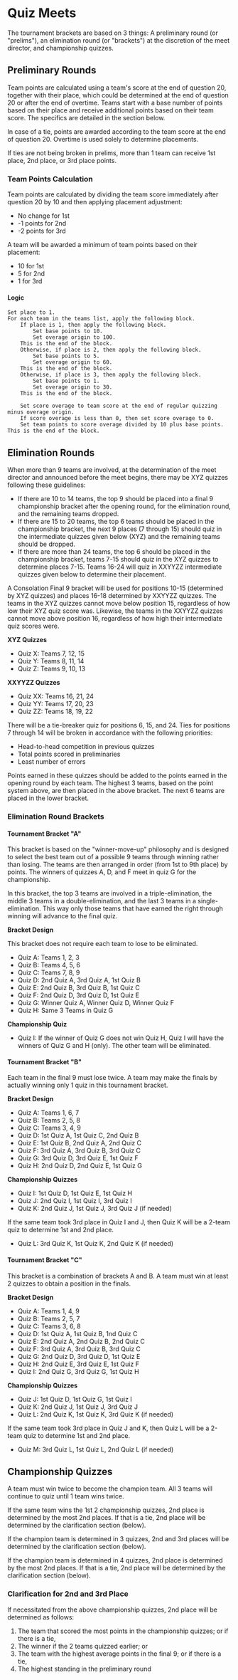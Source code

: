 # Quiz Meets

The tournament brackets are based on 3 things: A preliminary round (or "prelims"), an elimination round (or "brackets") at the discretion of the meet director, and championship quizzes.

## Preliminary Rounds

Team points are calculated using a team's score at the end of question 20, together with their place, which could be determined at the end of question 20 or after the end of overtime. Teams start with a base number of points based on their place and receive additional points based on their team score. The specifics are detailed in the section below.

In case of a tie, points are awarded according to the team score at the end of question 20. Overtime is used solely to determine placements.

If ties are not being broken in prelims, more than 1 team can receive 1st place, 2nd place, or 3rd place points.

### Team Points Calculation

Team points are calculated by dividing the team score immediately after question 20 by 10 and then applying placement adjustment:

- No change for 1st
- -1 points for 2nd
- -2 points for 3rd

A team will be awarded a minimum of team points based on their placement:

- 10 for 1st
- 5 for 2nd
- 1 for 3rd

#### Logic

    Set place to 1.
    For each team in the teams list, apply the following block.
        If place is 1, then apply the following block.
            Set base points to 10.
            Set overage origin to 100.
        This is the end of the block.
        Otherwise, if place is 2, then apply the following block.
            Set base points to 5.
            Set overage origin to 60.
        This is the end of the block.
        Otherwise, if place is 3, then apply the following block.
            Set base points to 1.
            Set overage origin to 30.
        This is the end of the block.

        Set score overage to team score at the end of regular quizzing minus overage origin.
        If score overage is less than 0, then set score overage to 0.
        Set team points to score overage divided by 10 plus base points.
    This is the end of the block.

## Elimination Rounds

When more than 9 teams are involved, at the determination of the meet director and announced before the meet begins, there may be XYZ quizzes following these guidelines:

- If there are 10 to 14 teams, the top 9 should be placed into a final 9 championship bracket after the opening round, for the elimination round, and the remaining teams dropped.
- If there are 15 to 20 teams, the top 6 teams should be placed in the championship bracket, the next 9 places (7 through 15) should quiz in the intermediate quizzes given below (XYZ) and the remaining teams should be dropped.
- If there are more than 24 teams, the top 6 should be placed in the championship bracket, teams 7-15 should quiz in the XYZ quizzes to determine places 7-15. Teams 16-24 will quiz in XXYYZZ intermediate quizzes given below to determine their placement.

A Consolation Final 9 bracket will be used for positions 10-15 (determined by XYZ quizzes) and places 16-18 determined by XXYYZZ quizzes. The teams in the XYZ quizzes cannot move below position 15, regardless of how low their XYZ quiz score was. Likewise, the teams in the XXYYZZ quizzes cannot move above position 16, regardless of how high their intermediate quiz scores were.

**XYZ Quizzes**

- Quiz X: Teams 7, 12, 15
- Quiz Y: Teams 8, 11, 14
- Quiz Z: Teams 9, 10, 13

**XXYYZZ Quizzes**

- Quiz XX: Teams 16, 21, 24
- Quiz YY: Teams 17, 20, 23
- Quiz ZZ: Teams 18, 19, 22

There will be a tie-breaker quiz for positions 6, 15, and 24. Ties for positions 7 through 14 will be broken in accordance with the following priorities:

- Head-to-head competition in previous quizzes
- Total points scored in preliminaries
- Least number of errors

Points earned in these quizzes should be added to the points earned in the opening round by each team. The highest 3 teams, based on the point system above, are then placed in the above bracket. The next 6 teams are placed in the lower bracket.

### Elimination Round Brackets

#### Tournament Bracket "A"

This bracket is based on the "winner-move-up" philosophy and is designed to select the best team out of a possible 9 teams through winning rather than losing. The teams are then arranged in order (from 1st to 9th place) by points. The winners of quizzes A, D, and F meet in quiz G for the championship.

In this bracket, the top 3 teams are involved in a triple-elimination, the middle 3 teams in a double-elimination, and the last 3 teams in a single-elimination. This way only those teams that have earned the right through winning will advance to the final quiz.

**Bracket Design**

This bracket does not require each team to lose to be eliminated.

- Quiz A: Teams 1, 2, 3
- Quiz B: Teams 4, 5, 6
- Quiz C: Teams 7, 8, 9
- Quiz D: 2nd Quiz A, 3rd Quiz A, 1st Quiz B
- Quiz E: 2nd Quiz B, 3rd Quiz B, 1st Quiz C
- Quiz F: 2nd Quiz D, 3rd Quiz D, 1st Quiz E
- Quiz G: Winner Quiz A, Winner Quiz D, Winner Quiz F
- Quiz H: Same 3 Teams in Quiz G

**Championship Quiz**

- Quiz I: If the winner of Quiz G does not win Quiz H, Quiz I will have the winners of Quiz G and H (only). The other team will be eliminated.

#### Tournament Bracket "B"

Each team in the final 9 must lose twice. A team may make the finals by actually winning only 1 quiz in this tournament bracket.

**Bracket Design**

- Quiz A: Teams 1, 6, 7
- Quiz B: Teams 2, 5, 8
- Quiz C: Teams 3, 4, 9
- Quiz D: 1st Quiz A, 1st Quiz C, 2nd Quiz B
- Quiz E: 1st Quiz B, 2nd Quiz A, 2nd Quiz C
- Quiz F: 3rd Quiz A, 3rd Quiz B, 3rd Quiz C
- Quiz G: 3rd Quiz D, 3rd Quiz E, 1st Quiz F
- Quiz H: 2nd Quiz D, 2nd Quiz E, 1st Quiz G

**Championship Quizzes**

- Quiz I: 1st Quiz D, 1st Quiz E, 1st Quiz H
- Quiz J: 2nd Quiz I, 1st Quiz I, 3rd Quiz I
- Quiz K: 2nd Quiz J, 1st Quiz J, 3rd Quiz J (if needed)

If the same team took 3rd place in Quiz I and J, then Quiz K will be a 2-team quiz to determine 1st and 2nd place.

- Quiz L: 3rd Quiz K, 1st Quiz K, 2nd Quiz K (if needed)

#### Tournament Bracket "C"

This bracket is a combination of brackets A and B. A team must win at least 2 quizzes to obtain a position in the finals.

**Bracket Design**

- Quiz A: Teams 1, 4, 9
- Quiz B: Teams 2, 5, 7
- Quiz C: Teams 3, 6, 8
- Quiz D: 1st Quiz A, 1st Quiz B, 1nd Quiz C
- Quiz E: 2nd Quiz A, 2nd Quiz B, 2nd Quiz C
- Quiz F: 3rd Quiz A, 3rd Quiz B, 3rd Quiz C
- Quiz G: 2nd Quiz D, 3rd Quiz D, 1st Quiz E
- Quiz H: 2nd Quiz E, 3rd Quiz E, 1st Quiz F
- Quiz I: 2nd Quiz G, 3rd Quiz G, 1st Quiz H

**Championship Quizzes**

- Quiz J: 1st Quiz D, 1st Quiz G, 1st Quiz I
- Quiz K: 2nd Quiz J, 1st Quiz J, 3rd Quiz J
- Quiz L: 2nd Quiz K, 1st Quiz K, 3rd Quiz K (if needed)

If the same team took 3rd place in Quiz J and K, then Quiz L will be a 2-team quiz to determine 1st and 2nd place.

- Quiz M: 3rd Quiz L, 1st Quiz L, 2nd Quiz L (if needed)

## Championship Quizzes

A team must win twice to become the champion team. All 3 teams will continue to quiz until 1 team wins twice.

If the same team wins the 1st 2 championship quizzes, 2nd place is determined by the most 2nd places. If that is a tie, 2nd place will be determined by the clarification section (below).

If the champion team is determined in 3 quizzes, 2nd and 3rd places will be determined by the clarification section (below).

If the champion team is determined in 4 quizzes, 2nd place is determined by the most 2nd places. If that is a tie, 2nd place will be determined by the clarification section (below).

### Clarification for 2nd and 3rd Place

If necessitated from the above championship quizzes, 2nd place will be determined as follows:

1. The team that scored the most points in the championship quizzes; or if there is a tie,
2. The winner if the 2 teams quizzed earlier; or
3. The team with the highest average points in the final 9; or if there is a tie,
4. The highest standing in the preliminary round
